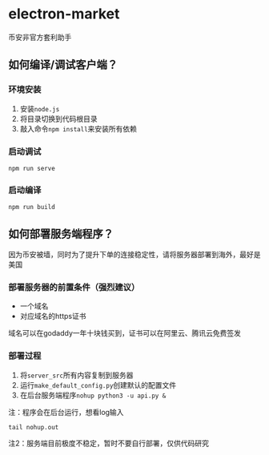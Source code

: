 # electron-market
币安非官方套利助手

## 如何编译/调试客户端？
### 环境安装
1. 安装```node.js```
1. 将目录切换到代码根目录
1. 敲入命令```npm install```来安装所有依赖

### 启动调试
```
npm run serve
```

### 启动编译
```
npm run build
```

## 如何部署服务端程序？
因为币安被墙，同时为了提升下单的连接稳定性，请将服务器部署到海外，最好是美国
### 部署服务器的前置条件（强烈建议）
- 一个域名
- 对应域名的https证书

域名可以在godaddy一年十块钱买到，证书可以在阿里云、腾讯云免费签发
### 部署过程
1. 将```server_src```所有内容复制到服务器
1. 运行```make_default_config.py```创建默认的配置文件
1. 在后台服务端程序```nohup python3 -u api.py &```

注：程序会在后台运行，想看log输入
```
tail nohup.out
```

注2：服务端目前极度不稳定，暂时不要自行部署，仅供代码研究